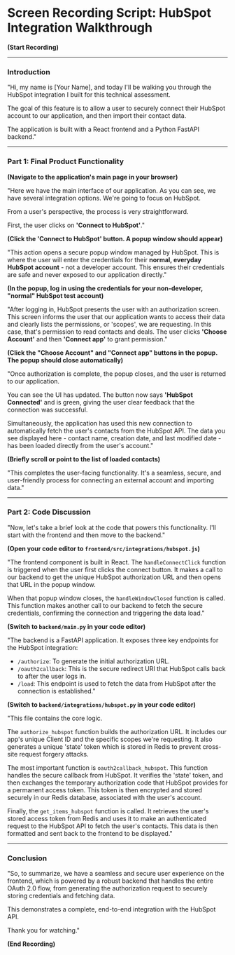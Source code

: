 
# Screen Recording Script: HubSpot Integration Walkthrough

**(Start Recording)**

---

### Introduction

"Hi, my name is [Your Name], and today I'll be walking you through the HubSpot integration I built for this technical assessment.

The goal of this feature is to allow a user to securely connect their HubSpot account to our application, and then import their contact data.

The application is built with a React frontend and a Python FastAPI backend."

---

### Part 1: Final Product Functionality

**(Navigate to the application's main page in your browser)**

"Here we have the main interface of our application. As you can see, we have several integration options. We're going to focus on HubSpot.

From a user's perspective, the process is very straightforward.

First, the user clicks on **'Connect to HubSpot'**."

**(Click the 'Connect to HubSpot' button. A popup window should appear)**

"This action opens a secure popup window managed by HubSpot. This is where the user will enter the credentials for their **normal, everyday HubSpot account** - not a developer account. This ensures their credentials are safe and never exposed to our application directly."

**(In the popup, log in using the credentials for your non-developer, "normal" HubSpot test account)**

"After logging in, HubSpot presents the user with an authorization screen. This screen informs the user that our application wants to access their data and clearly lists the permissions, or 'scopes', we are requesting. In this case, that's permission to read contacts and deals. The user clicks **'Choose Account'** and then **'Connect app'** to grant permission."

**(Click the "Choose Account" and "Connect app" buttons in the popup. The popup should close automatically)**

"Once authorization is complete, the popup closes, and the user is returned to our application.

You can see the UI has updated. The button now says **'HubSpot Connected'** and is green, giving the user clear feedback that the connection was successful.

Simultaneously, the application has used this new connection to automatically fetch the user's contacts from the HubSpot API. The data you see displayed here - contact name, creation date, and last modified date - has been loaded directly from the user's account."

**(Briefly scroll or point to the list of loaded contacts)**

"This completes the user-facing functionality. It's a seamless, secure, and user-friendly process for connecting an external account and importing data."

---

### Part 2: Code Discussion

"Now, let's take a brief look at the code that powers this functionality. I'll start with the frontend and then move to the backend."

**(Open your code editor to `frontend/src/integrations/hubspot.js`)**

"The frontend component is built in React. The `handleConnectClick` function is triggered when the user first clicks the connect button. It makes a call to our backend to get the unique HubSpot authorization URL and then opens that URL in the popup window.

When that popup window closes, the `handleWindowClosed` function is called. This function makes another call to our backend to fetch the secure credentials, confirming the connection and triggering the data load."

**(Switch to `backend/main.py` in your code editor)**

"The backend is a FastAPI application. It exposes three key endpoints for the HubSpot integration:
*   `/authorize`: To generate the initial authorization URL.
*   `/oauth2callback`: This is the secure redirect URI that HubSpot calls back to after the user logs in.
*   `/load`: This endpoint is used to fetch the data from HubSpot after the connection is established."

**(Switch to `backend/integrations/hubspot.py` in your code editor)**

"This file contains the core logic.

The `authorize_hubspot` function builds the authorization URL. It includes our app's unique Client ID and the specific scopes we're requesting. It also generates a unique 'state' token which is stored in Redis to prevent cross-site request forgery attacks.

The most important function is `oauth2callback_hubspot`. This function handles the secure callback from HubSpot. It verifies the 'state' token, and then exchanges the temporary authorization code that HubSpot provides for a permanent access token. This token is then encrypted and stored securely in our Redis database, associated with the user's account.

Finally, the `get_items_hubspot` function is called. It retrieves the user's stored access token from Redis and uses it to make an authenticated request to the HubSpot API to fetch the user's contacts. This data is then formatted and sent back to the frontend to be displayed."

---

### Conclusion

"So, to summarize, we have a seamless and secure user experience on the frontend, which is powered by a robust backend that handles the entire OAuth 2.0 flow, from generating the authorization request to securely storing credentials and fetching data.

This demonstrates a complete, end-to-end integration with the HubSpot API.

Thank you for watching."

**(End Recording)**
